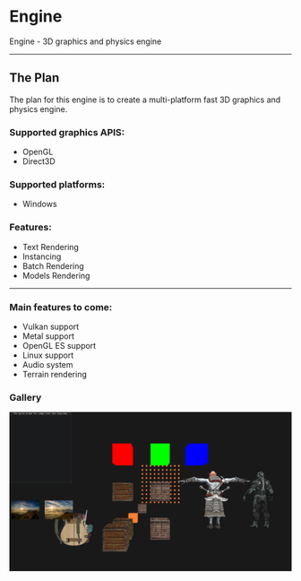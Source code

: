 # Engine

Engine - 3D graphics and physics engine 

***

## The Plan
The plan for this engine is to create a multi-platform fast 3D graphics and physics engine.

### Supported graphics APIS:
- OpenGL
- Direct3D

### Supported platforms:
- Windows

### Features:
- Text Rendering
- Instancing
- Batch Rendering
- Models Rendering

***
### Main features to come:
- Vulkan support
- Metal support
- OpenGL ES support
- Linux support
- Audio system
- Terrain rendering

### Gallery
![screenshot](/gallery/screenshot.png?raw=true)
